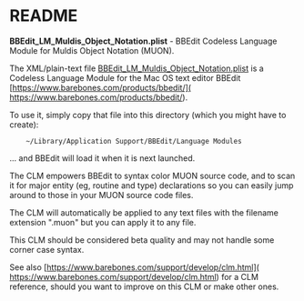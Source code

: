 # README

**BBEdit_LM_Muldis_Object_Notation.plist** -
BBEdit Codeless Language Module for Muldis Object Notation (MUON).

The XML/plain-text file [BBEdit_LM_Muldis_Object_Notation.plist](
BBEdit_LM_Muldis_Object_Notation.plist) is a Codeless Language
Module for the Mac OS text editor BBEdit
[https://www.barebones.com/products/bbedit/](
https://www.barebones.com/products/bbedit/).

To use it, simply copy that file into this directory (which you might have
to create):

```
    ~/Library/Application Support/BBEdit/Language Modules
```

... and BBEdit will load it when it is next launched.

The CLM empowers BBEdit to syntax color MUON source code, and to scan it
for major entity (eg, routine and type) declarations so you can easily jump
around to those in your MUON source code files.

The CLM will automatically be applied to any text files with the filename
extension ".muon" but you can apply it to any file.

This CLM should be considered beta quality and may not handle some corner
case syntax.

See also [https://www.barebones.com/support/develop/clm.html](
https://www.barebones.com/support/develop/clm.html) for a CLM reference,
should you want to improve on this CLM or make other ones.
